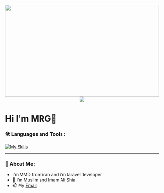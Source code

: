 <div align="center">
  <img src="[https://media.giphy.com/media/gU25raLP4pUu4/giphy.gif](https://mr-rmza.ir:2083/cpsess7364014143/frontend/paper_lantern/filemanager/showfile.html?file=bg.png&fileop=&dir=%2Fhome%2Fmrrmzair%2Fpublic_html%2Fimage&dirop=&charset=&file_charset=&baseurl=&basedir=)" height="300" width="100%">
  <img src="https://mr-rmza.ir:2083/cpsess7364014143/frontend/paper_lantern/filemanager/showfile.html?file=bg.png&fileop=&dir=%2Fhome%2Fmrrmzair%2Fpublic_html%2Fimage&dirop=&charset=&file_charset=&baseurl=&basedir=">
</div>

# Hi I'm MRG:wave:
### :hammer_and_wrench: Languages and Tools :

[![My Skills](https://skillicons.dev/icons?i=html,css,bootstrap,js,nodejs,php,laravel,mysql,mongodb,docker,github,instagram,jquery,postman,powershell,stackoverflow,symfony,wordpress,&theme=dark)](https://skillicons.dev)

---

### :whale: About Me:
- I'm MMD from iran and i'm laravel developer.
- :dart: I'm Muslim and Imam Ali Shia.
- :mailbox: My [Email](MrRmZa051@gmail.com)

